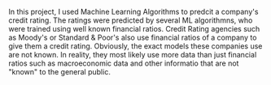 In this project, I used Machine Learning Algorithms to predcit a company's credit rating. The ratings were predicted by several ML algorithmns, who were trained using well known financial ratios. Credit Rating agencies such as Moody's or Standard & Poor's also use financial ratios of a company to give them a credit rating. Obviously, the exact models these companies use are not known. In reality, they most likely use more data than just financial ratios such as macroeconomic data and other informatio that are not "known" to the general public.
